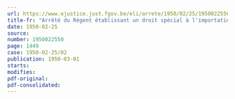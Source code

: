 ```yaml
---
url: https://www.ejustice.just.fgov.be/eli/arrete/1950/02/25/1950022550/justel
title-fr: "Arrêté du Régent établissant un droit spécial à l'importation de certains produits agricoles et horticoles (abrogé par AR 04-01-1951)"
date: 1950-02-25
source:
number: 1950022550
page: 1449
case: 1950-02-25/02
publication: 1950-03-01
starts:
modifies:
pdf-original:
pdf-consolidated:
---
```


